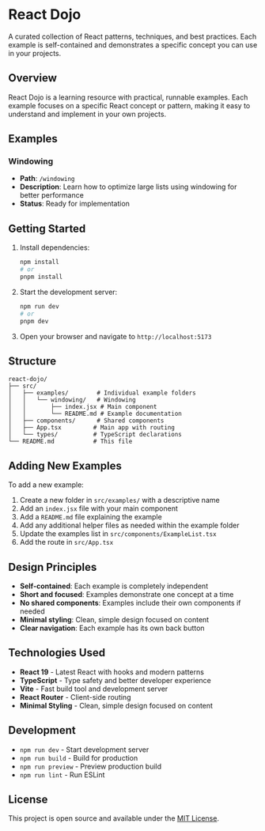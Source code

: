 # React Dojo

A curated collection of React patterns, techniques, and best practices. Each example is self-contained and demonstrates a specific concept you can use in your projects.

## Overview

React Dojo is a learning resource with practical, runnable examples. Each example focuses on a specific React concept or pattern, making it easy to understand and implement in your own projects.

## Examples

### Windowing
- **Path**: `/windowing`
- **Description**: Learn how to optimize large lists using windowing for better performance
- **Status**: Ready for implementation

## Getting Started

1. Install dependencies:
   ```bash
   npm install
   # or
   pnpm install
   ```

2. Start the development server:
   ```bash
   npm run dev
   # or
   pnpm dev
   ```

3. Open your browser and navigate to `http://localhost:5173`

## Structure

```
react-dojo/
├── src/
│   ├── examples/        # Individual example folders
│   │   └── windowing/   # Windowing
│   │       ├── index.jsx # Main component
│   │       └── README.md # Example documentation
│   ├── components/      # Shared components
│   ├── App.tsx         # Main app with routing
│   └── types/          # TypeScript declarations
└── README.md           # This file
```

## Adding New Examples

To add a new example:

1. Create a new folder in `src/examples/` with a descriptive name
2. Add an `index.jsx` file with your main component
3. Add a `README.md` file explaining the example
4. Add any additional helper files as needed within the example folder
5. Update the examples list in `src/components/ExampleList.tsx`
6. Add the route in `src/App.tsx`

## Design Principles

- **Self-contained**: Each example is completely independent
- **Short and focused**: Examples demonstrate one concept at a time
- **No shared components**: Examples include their own components if needed
- **Minimal styling**: Clean, simple design focused on content
- **Clear navigation**: Each example has its own back button

## Technologies Used

- **React 19** - Latest React with hooks and modern patterns
- **TypeScript** - Type safety and better developer experience
- **Vite** - Fast build tool and development server
- **React Router** - Client-side routing
- **Minimal Styling** - Clean, simple design focused on content

## Development

- `npm run dev` - Start development server
- `npm run build` - Build for production
- `npm run preview` - Preview production build
- `npm run lint` - Run ESLint

## License

This project is open source and available under the [MIT License](LICENSE).

